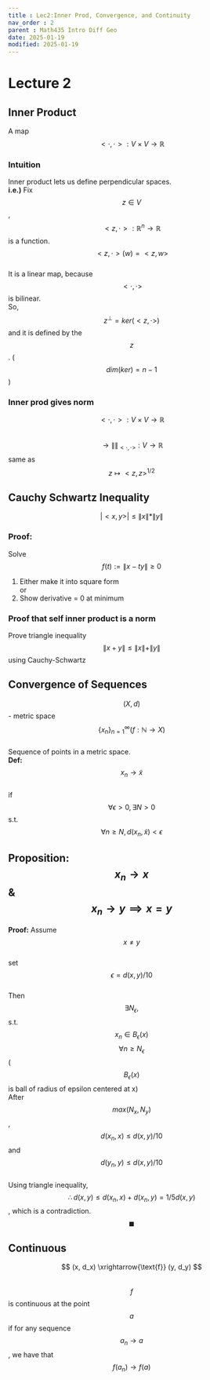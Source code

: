 ```yaml
---
title : Lec2:Inner Prod, Convergence, and Continuity
nav_order : 2
parent : Math435 Intro Diff Geo
date: 2025-01-19
modified: 2025-01-19
---
```

# Lecture 2 
## Inner Product 
A map $$ <\cdot  , \cdot>: V \times V \to \mathbb{R} $$

### Intuition 
Inner product lets us define perpendicular spaces.  
**i.e.)** Fix $$ z \in V$$, $$<z,\cdot>: \mathbb{R}^n \to \mathbb{R}$$  is a function.  
$$<z, \cdot>(w) = <z,w>$$  
It is a linear map, because $$<\cdot, \cdot>$$ is bilinear.  
So, $$z^{\perp} = ker(<z,\cdot>)$$ and it is defined by the $$z$$.  ($$dim(ker) = n-1$$)  

### Inner prod gives norm
$$<\cdot, \cdot>:V \times V \to \mathbb{R}$$  
$$ \to \| \|_{<\cdot, \cdot>} : V \to \mathbb{R} $$ same as $$ z \mapsto <z,z>^{1/2} $$  

## Cauchy Schwartz Inequality 
$$ |<x,y>| \le \|x\|*\|y\| $$  

### Proof: 
Solve $$ f(t) := \| x - ty \| \ge 0 $$  
1) Either make it into square form  
or  
2) Show derivative = 0 at minimum  

### Proof that self inner product is a norm  
Prove triangle inequality $$ \| x+y \| \le \|x\| + \|y\|$$ using Cauchy-Schwartz

## Convergence of Sequences 
$$(X,d)$$ - metric space  
$$\{x_n\}_{n=1}^{\infty} (f:\mathbb{N} \to X) $$  
Sequence of points in a metric space.  
**Def:** $$x_n \to \tilde{x} $$  
if $$\forall \epsilon > 0, \exists N>0 $$ s.t. $$\forall n \ge N, d(x_n, \tilde{x}) < \epsilon $$

## Proposition: $$x_n \to x $$ & $$ x_n \to y \implies x=y$$
**Proof:** Assume $$x \ne y$$  
set $$ \epsilon = d(x,y) / 10 $$  
Then $$\exists N_{\epsilon}, $$ s.t. $$x_n \in B_{\epsilon}(x)$$ $$\forall n \ge N_{\epsilon}$$  ($$B_{\epsilon}(x)$$ is ball of radius of epsilon centered at x)  
After $$max(N_x, N_y)$$, $$d(x_n, x) \le d(x,y) /10 $$ and $$ d(y_n, y) \le d(x,y) / 10 $$  
Using triangle inequality,  
$$ \therefore d(x,y) \le d(x_n,x) + d(x_n, y) = 1/5 d(x,y) $$, which is a contradiction. $$\blacksquare$$

## Continuous  
$$ (x, d_x) \xrightarrow{\text{f}} (y, d_y) $$  
$$f$$ is continuous at the point $$a$$ if for any sequence $$a_n \to a$$, we have that $$f(a_n) \to f(a)$$

